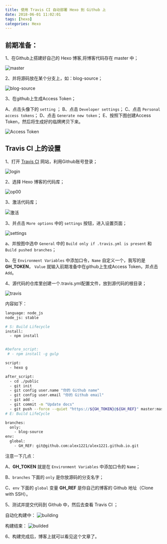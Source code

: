 ```yaml
---
title: 使用 Travis CI 自动部署 Hexo 到 Github 上
date: 2018-06-01 11:02:01
tags: [hexo]
categories: Hexo
---
```


## 前期准备：

1、在Github上搭建好自己的 Hexo 博客,将博客代码存在 master 中；

![master](https://raw.githubusercontent.com/alex1221/resource/master/images/hexo/travisCI/hexo-master.jpg)

2、并将源码放在某个分支上，如：blog-source；

![blog-source](https://raw.githubusercontent.com/alex1221/resource/master/images/hexo/travisCI/hexo-source.jpg)

3、在github上生成Access Token；

A、点击头像下的 `setting` ；
B、点击 `Developer settings`；
C、点击 `Personal access tokens`；
D、点击 `Generate new token`；
E、按照下图创建Access Token，然后将生成好的临牌拷贝下来。

![Access Token](https://raw.githubusercontent.com/alex1221/resource/master/images/hexo/travisCI/access_token.jpg)

## Travis CI 上的设置

1、打开 [Travis CI](https://travis-ci.org/) 网站，利用Github账号登录；

![login](https://raw.githubusercontent.com/alex1221/resource/master/images/hexo/travisCI/login.jpg)

2、选择 Hexo 博客的代码库；

![op00](https://raw.githubusercontent.com/alex1221/resource/master/images/hexo/travisCI/op00.jpg)

3、激活代码库；

![激活](https://raw.githubusercontent.com/alex1221/resource/master/images/hexo/travisCI/op01.jpg)

3、并点击 `More options` 中的 `settings` 按钮，进入设置页面；

![settings](https://raw.githubusercontent.com/alex1221/resource/master/images/hexo/travisCI/setting.jpg)

a、并按图中选中 `General` 中的 `Build only if .travis.yml is present` 和 `Build pushed branches`；

b、在 `Environment Variables` 中添加口令，`Name` 自定义一个，我写的是 **GH_TOKEN**， `Value` 就输入前期准备中在github上生成Access Token，并点击 `Add`。

4、源代码的仓库里创建一个.travis.yml配置文件，放到源代码的根目录；

![travis](https://raw.githubusercontent.com/alex1221/resource/master/images/hexo/travisCI/travis.jpg)

内容如下：

``` bash
language: node_js
node_js: stable

# S: Build Lifecycle
install:
  - npm install


#before_script:
 # - npm install -g gulp

script:
  - hexo g

after_script:
  - cd ./public
  - git init
  - git config user.name "你的 Github name"
  - git config user.email "你的 Github email"
  - git add .
  - git commit -m "Update docs"
  - git push --force --quiet "https://${GH_TOKEN}@${GH_REF}" master:master
# E: Build LifeCycle

branches:
  only:
    - blog-source  
env:
  global:
    - GH_REF: git@github.com:alex1221/alex1221.github.io.git 

```

注意一下几点：

A、**GH_TOKEN** 就是在 `Environment Variables` 中添加口令的 `Name`；

B、`branches` 下面的 `only` 是你放源码的分支名字；

C、`env` 下面的 `global` 变量 **GH_REF** 是你自己的博客的 Github 地址（Clone with SSH）。

5、测试并提交代码到 Github 中，然后去查看 Travis CI ；

自动化构建中：
![building](https://raw.githubusercontent.com/alex1221/resource/master/images/hexo/travisCI/travis_building.jpg)

构建结束：
![builded](https://raw.githubusercontent.com/alex1221/resource/master/images/hexo/travisCI/travis_builded.jpg)

6、构建完成后，博客上就可以看见这个文章了。




